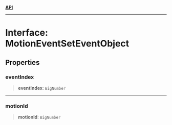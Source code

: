[**API**](../../../README.md)

***

# Interface: MotionEventSetEventObject

## Properties

### eventIndex

> **eventIndex**: `BigNumber`

***

### motionId

> **motionId**: `BigNumber`
